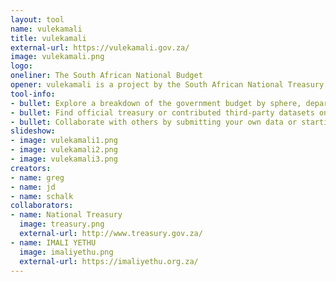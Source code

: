 ```yaml
---
layout: tool
name: vulekamali
title: vulekamali
external-url: https://vulekamali.gov.za/
image: vulekamali.png
logo:
oneliner: The South African National Budget
opener: vulekamali is a project by the South African National Treasury and Imali Yethu with the goal of making government budget data and processes accessible to all citizens & interested parties
tool-info:
- bullet: Explore a breakdown of the government budget by sphere, department and programme
- bullet: Find official treasury or contributed third-party datasets on expenditure
- bullet: Collaborate with others by submitting your own data or starting discussions
slideshow:
- image: vulekamali1.png
- image: vulekamali2.png
- image: vulekamali3.png
creators:
- name: greg
- name: jd
- name: schalk
collaborators:
- name: National Treasury
  image: treasury.png
  external-url: http://www.treasury.gov.za/
- name: IMALI YETHU
  image: imaliyethu.png
  external-url: https://imaliyethu.org.za/
---
```

